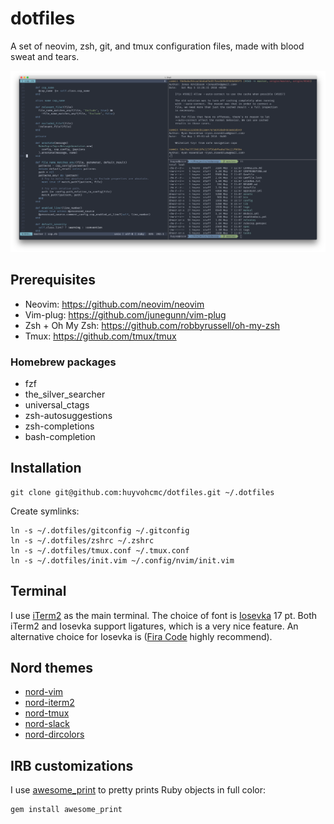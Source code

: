 # dotfiles
A set of neovim, zsh, git, and tmux configuration files, made with blood sweat and tears.

![terminal](terminal.png)

## Prerequisites

- Neovim: https://github.com/neovim/neovim
- Vim-plug: https://github.com/junegunn/vim-plug
- Zsh + Oh My Zsh: https://github.com/robbyrussell/oh-my-zsh
- Tmux: https://github.com/tmux/tmux

### Homebrew packages

- fzf
- the_silver_searcher
- universal_ctags
- zsh-autosuggestions
- zsh-completions
- bash-completion

## Installation

```
git clone git@github.com:huyvohcmc/dotfiles.git ~/.dotfiles
```

Create symlinks:

```
ln -s ~/.dotfiles/gitconfig ~/.gitconfig
ln -s ~/.dotfiles/zshrc ~/.zshrc
ln -s ~/.dotfiles/tmux.conf ~/.tmux.conf
ln -s ~/.dotfiles/init.vim ~/.config/nvim/init.vim
```

## Terminal

I use [iTerm2](https://www.iterm2.com/) as the main terminal. The choice of font is [Iosevka](https://github.com/be5invis/Iosevka) 17 pt. Both iTerm2 and Iosevka support ligatures, which is a very nice feature. An alternative choice for Iosevka is ([Fira Code](https://github.com/tonsky/FiraCode) highly recommend).

## Nord themes

- [nord-vim](https://github.com/arcticicestudio/nord-vim)
- [nord-iterm2](https://github.com/arcticicestudio/nord-iterm2)
- [nord-tmux](https://github.com/arcticicestudio/nord-tmux)
- [nord-slack](https://github.com/arcticicestudio/nord-slack)
- [nord-dircolors](https://github.com/arcticicestudio/nord-dircolors)

## IRB customizations

I use [awesome_print](https://github.com/awesome-print/awesome_print) to pretty prints Ruby objects in full color:

```
gem install awesome_print
```
